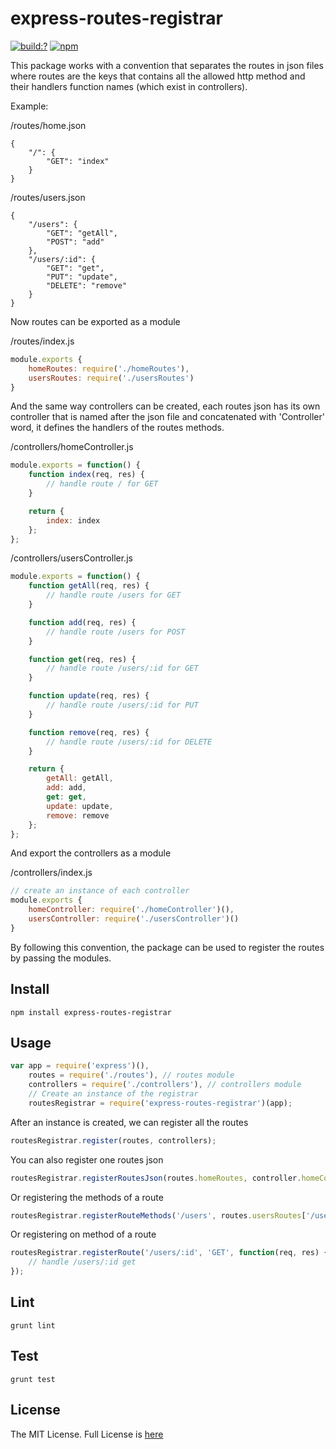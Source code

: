 # express-routes-registrar

[![build:?](https://travis-ci.org/eyas-ranjous/express-routes-registrar.svg?branch=master)](https://travis-ci.org/eyas-ranjous/express-routes-registrar) [![npm](https://img.shields.io/npm/v/express-routes-registrar.svg)](https://www.npmjs.com/package/express-routes-registrar)

This package works with a convention that separates the routes in json files where routes are the keys that contains all the allowed http method and their handlers function names (which exist in controllers).

Example:

/routes/home.json
```
{
    "/": {
        "GET": "index"
    }
}
```

/routes/users.json
```
{
    "/users": {
        "GET": "getAll",
        "POST": "add"
    },
    "/users/:id": {
        "GET": "get",
        "PUT": "update",
        "DELETE": "remove"
    }
}
```

Now routes can be exported as a module

/routes/index.js
```javascript
module.exports {
    homeRoutes: require('./homeRoutes'),
    usersRoutes: require('./usersRoutes')
}
```

And the same way controllers can be created, each routes json has its own controller that is named after the json file and concatenated with 'Controller' word, it defines the handlers of the routes methods.

/controllers/homeController.js
```javascript
module.exports = function() {
    function index(req, res) {
        // handle route / for GET
    }

    return {
        index: index
    };
};
```

/controllers/usersController.js
```javascript
module.exports = function() {
    function getAll(req, res) {
        // handle route /users for GET
    }

    function add(req, res) {
        // handle route /users for POST
    }

    function get(req, res) {
        // handle route /users/:id for GET
    }

    function update(req, res) {
        // handle route /users/:id for PUT
    }

    function remove(req, res) {
        // handle route /users/:id for DELETE
    }

    return {
        getAll: getAll,
        add: add,
        get: get,
        update: update,
        remove: remove
    };
};
```

And export the controllers as a module

/controllers/index.js
```javascript
// create an instance of each controller
module.exports {
    homeController: require('./homeController')(),
    usersController: require('./usersController')()
}
```

By following this convention, the package can be used to register the routes by passing the modules.

## Install
```
npm install express-routes-registrar
```

## Usage 
```javascript
var app = require('express')(),
    routes = require('./routes'), // routes module
    controllers = require('./controllers'), // controllers module
    // Create an instance of the registrar
    routesRegistrar = require('express-routes-registrar')(app);
```

After an instance is created, we can register all the routes
```javascript
routesRegistrar.register(routes, controllers);
```

You can also register one routes json
```javascript
routesRegistrar.registerRoutesJson(routes.homeRoutes, controller.homeController);
```

Or registering the methods of a route
```javascript
routesRegistrar.registerRouteMethods('/users', routes.usersRoutes['/users'], controller.usersController);
```

Or registering on method of a route
```javascript
routesRegistrar.registerRoute('/users/:id', 'GET', function(req, res) {
    // handle /users/:id get
});
```


## Lint
```
grunt lint
```

## Test
```
grunt test
```

## License
The MIT License. Full License is [here](https://github.com/eyas-ranjous/express-routes-registrar/blob/master/LICENSE)